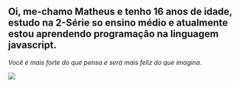 ## Oi, me-chamo **Matheus** e tenho 16 anos de idade, estudo na 2-Série so ensino médio e atualmente estou aprendendo programação na linguagem javascript.
*Você é mais forte do que pensa e será mais feliz do que imagina.*

![](https://media1.tenor.com/m/4uKKrj5fSPAAAAAC/hello-anxiety.gif)
